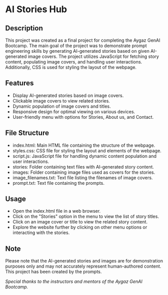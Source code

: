 # AI Stories Hub

## Description
This project was created as a final project for completing the Aygaz GenAI Bootcamp. The main goal of the project was to demonstrate prompt engineering skills by generating AI-generated stories based on given AI-generated image covers.
The project utilizes JavaScript for fetching story content, populating image covers, and handling user interactions. Additionally, CSS is used for styling the layout of the webpage.

## Features

- Display AI-generated stories based on image covers.
- Clickable image covers to view related stories.
- Dynamic population of image covers and titles.
- Responsive design for optimal viewing on various devices.
- User-friendly menu with options for Stories, About us, and Contact.
  
## File Structure

- index.html: Main HTML file containing the structure of the webpage.
- styles.css: CSS file for styling the layout and elements of the webpage.
- script.js: JavaScript file for handling dynamic content population and user interactions.
- stories: Folder containing text files with AI-generated story content.
- images: Folder containing image files used as covers for the stories.
- image_filenames.txt: Text file listing the filenames of image covers.
- prompt.txt: Text file containing the prompts.

## Usage

- Open the index.html file in a web browser.
- Click on the "Stories" option in the menu to view the list of story titles.
- Click on an image cover or title to view the related story content.
- Explore the website further by clicking on other menu options or interacting with the stories.

## Note

Please note that the AI-generated stories and images are for demonstration purposes only and may not accurately represent human-authored content.
This project has been created by the prompts.

*Special thanks to the instructors and mentors of the Aygaz GenAI Bootcamp.*
